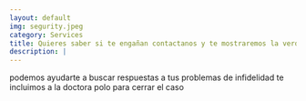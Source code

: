 ```yaml
---
layout: default
img: segurity.jpeg
category: Services
title: Quieres saber si te engañan contactanos y te mostraremos la verdad
description: |
---
```

  podemos ayudarte a buscar respuestas a tus problemas de infidelidad te incluimos a la doctora polo para cerrar el caso
